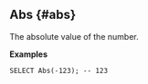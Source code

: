 ## Abs {#abs}

The absolute value of the number.

**Examples**

```yql
SELECT Abs(-123); -- 123
```

